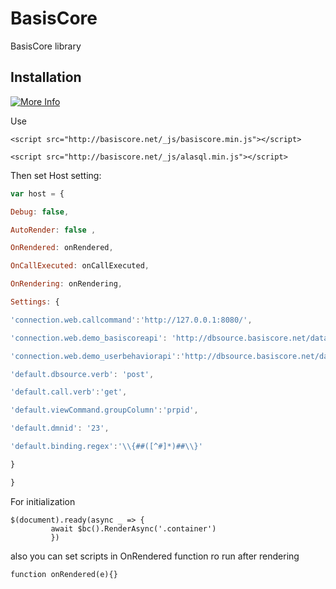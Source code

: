 BasisCore
====

BasisCore library 


## Installation

[![More Info](https://component.jit.su/component-badge.svg)]( https://basiscore.com/en/What-is-BasisCore)

Use 
```
<script src="http://basiscore.net/_js/basiscore.min.js"></script>
```
```
<script src="http://basiscore.net/_js/alasql.min.js"></script>
```

Then set Host setting:

```JavaScript
var host = {

Debug: false,

AutoRender: false , 

OnRendered: onRendered,

OnCallExecuted: onCallExecuted,

OnRendering: onRendering,

Settings: { 

'connection.web.callcommand':'http://127.0.0.1:8080/',

'connection.web.demo_basiscoreapi': 'http://dbsource.basiscore.net/data.json',

'connection.web.demo_userbehaviorapi':'http://dbsource.basiscore.net/data.json',

'default.dbsource.verb': 'post',

'default.call.verb':'get',

'default.viewCommand.groupColumn':'prpid',

'default.dmnid': '23',

'default.binding.regex':'\\{##([^#]*)##\\}' 

}

}
```
For initialization
```
$(document).ready(async _ => {         
         await $bc().RenderAsync('.container')
         })
```
 also you can set scripts in OnRendered function ro run after rendering
```
function onRendered(e){}
```

